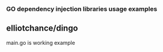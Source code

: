 ### GO dependency injection libraries usage examples

## elliotchance/dingo
main.go is working example
